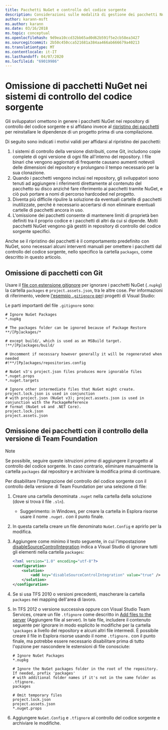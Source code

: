 ```yaml
---
title: Pacchetti NuGet e controllo del codice sorgente
description: Considerazioni sulle modalità di gestione dei pacchetti NuGet all'interno di sistemi di controllo della versione e di controllo del codice sorgente e su come omettere i pacchetti con Git e il controllo della versione di Team Foundation.
author: karann-msft
ms.author: karann
ms.date: 03/16/2018
ms.topic: conceptual
ms.openlocfilehash: 9d9ea10ccd32bb65ad0d62b591f5e2cb58ea3427
ms.sourcegitcommit: 2b50c450cca521681a384aa466ab666679a40213
ms.translationtype: MT
ms.contentlocale: it-IT
ms.lasthandoff: 04/07/2020
ms.locfileid: "69019986"
---
```

# <a name="omitting-nuget-packages-in-source-control-systems"></a>Omissione di pacchetti NuGet nei sistemi di controllo del codice sorgente

Gli sviluppatori omettono in genere i pacchetti NuGet nei repository di controllo del codice sorgente e si affidano invece al [ripristino dei pacchetti](package-restore.md) per reinstallare le dipendenze di un progetto prima di una compilazione.

Di seguito sono indicati i motivi validi per affidarsi al ripristino dei pacchetti:

1. I sistemi di controllo della versione distribuiti, come Git, includono copie complete di ogni versione di ogni file all'interno del repository. I file binari che vengono aggiornati di frequente causano aumenti notevoli delle dimensioni del repository e prolungano il tempo necessario per la sua clonazione.
1. Quando i pacchetti vengono inclusi nel repository, gli sviluppatori sono tenuti ad aggiungere i riferimenti direttamente al contenuto del pacchetto su disco anziché fare riferimento ai pacchetti tramite NuGet, e ciò può portare a nomi di percorso hardcoded nel progetto.
1. Diventa più difficile ripulire la soluzione da eventuali cartelle di pacchetti inutilizzate, perché è necessario accertarsi di non eliminare eventuali cartelle di pacchetti ancora in uso.
1. L'omissione dei pacchetti consente di mantenere limiti di proprietà ben definiti tra il proprio codice e i pacchetti di altri da cui si dipende. Molti pacchetti NuGet vengono già gestiti in repository di controllo del codice sorgente specifici.

Anche se il ripristino dei pacchetti è il comportamento predefinito con NuGet, sono necessari alcuni interventi manuali per omettere i pacchetti dal controllo del codice sorgente, nello specifico la cartella `packages`, come descritto in questo articolo.

## <a name="omitting-packages-with-git"></a>Omissione di pacchetti con Git

Usare il [file con estensione gitignore](https://git-scm.com/docs/gitignore) per ignorare i pacchetti NuGet (`.nupkg`) la cartella `packages` e `project.assets.json`, tra le altre cose. Per informazioni di riferimento, vedere [l'esempio `.gitignore` per](https://github.com/github/gitignore/blob/master/VisualStudio.gitignore)i progetti di Visual Studio:

Le parti importanti del file `.gitignore` sono:

```gitignore
# Ignore NuGet Packages
*.nupkg

# The packages folder can be ignored because of Package Restore
**/[Pp]ackages/*

# except build/, which is used as an MSBuild target.
!**/[Pp]ackages/build/

# Uncomment if necessary however generally it will be regenerated when needed
#!**/[Pp]ackages/repositories.config

# NuGet v3's project.json files produces more ignorable files
*.nuget.props
*.nuget.targets

# Ignore other intermediate files that NuGet might create. project.lock.json is used in conjunction
# with project.json (NuGet v3); project.assets.json is used in conjunction with the PackageReference
# format (NuGet v4 and .NET Core).
project.lock.json
project.assets.json
```

## <a name="omitting-packages-with-team-foundation-version-control"></a>Omissione dei pacchetti con il controllo della versione di Team Foundation

> [!Note]
> Se possibile, seguire queste istruzioni *prima* di aggiungere il progetto al controllo del codice sorgente. In caso contrario, eliminare manualmente la cartella `packages` dal repository e archiviare la modifica prima di continuare.

Per disabilitare l'integrazione del controllo del codice sorgente con il controllo della versione di Team Foundation per una selezione di file:

1. Creare una cartella denominata `.nuget` nella cartella della soluzione (dove si trova il file `.sln`).
    - Suggerimento: in Windows, per creare la cartella in Esplora risorse usare il nome `.nuget.` *con* il punto finale.

1. In questa cartella creare un file denominato `NuGet.Config` e aprirlo per la modifica.

1. Aggiungere come minimo il testo seguente, in cui l'impostazione [disableSourceControlIntegration](../reference/nuget-config-file.md#solution-section) indica a Visual Studio di ignorare tutti gli elementi nella cartella `packages`:

   ```xml
   <?xml version="1.0" encoding="utf-8"?>
   <configuration>
       <solution>
           <add key="disableSourceControlIntegration" value="true" />
       </solution>
   </configuration>
   ```

1. Se si usa TFS 2010 o versioni precedenti, mascherare la cartella `packages` nei mapping dell'area di lavoro.

1. In TFS 2012 o versione successiva oppure con Visual Studio Team Services, creare un file `.tfignore` come descritto in [Add files to the server](/vsts/tfvc/add-files-server?view=vsts#tfignore) (Aggiungere file al server). In tale file, includere il contenuto seguente per ignorare in modo esplicito le modifiche per la cartella `\packages` a livello del repository e alcuni altri file intermedi. È possibile creare il file in Esplora risorse usando il nome `.tfignore.` con il punto finale, ma potrebbe essere necessario disabilitare prima di tutto l'opzione per nascondere le estensioni di file conosciute:

   ```cli
   # Ignore NuGet Packages
   *.nupkg

   # Ignore the NuGet packages folder in the root of the repository. If needed, prefix 'packages'
   # with additional folder names if it's not in the same folder as .tfignore.   
   packages

   # Omit temporary files
   project.lock.json
   project.assets.json
   *.nuget.props
   ```

1. Aggiungere `NuGet.Config` e `.tfignore` al controllo del codice sorgente e archiviare le modifiche.
